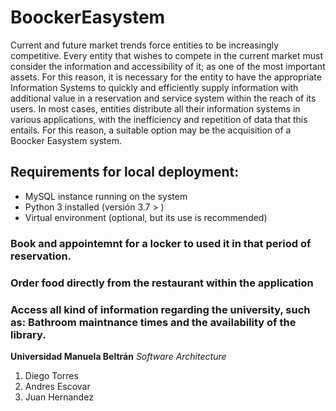 # BoockerEasystem
Current and future market trends force entities to be increasingly competitive. Every entity that wishes to compete in the current market must consider the information and accessibility of it; as one of the most important assets. For this reason, it is necessary for the entity to have the appropriate Information Systems to quickly and efficiently supply information with additional value in a reservation and service system within the reach of its users. In most cases, entities distribute all their information systems in various applications, with the inefficiency and repetition of data that this entails. For this reason, a suitable option may be the acquisition of a Boocker Easystem system.

## Requirements for local deployment:
- MySQL instance running on the system
- Python 3 installed (versión 3.7 > )
- Virtual environment (optional, but its use is recommended)

### Book and appointemnt for a  locker to used it in that period of reservation. 
### Order food directly from the restaurant within the application
### Access all kind of information regarding the university, such as: Bathroom maintnance times and the availability of the library. 

**Universidad Manuela Beltrán** _Software Architecture_
1. Diego Torres
2. Andres Escovar
3. Juan Hernandez
